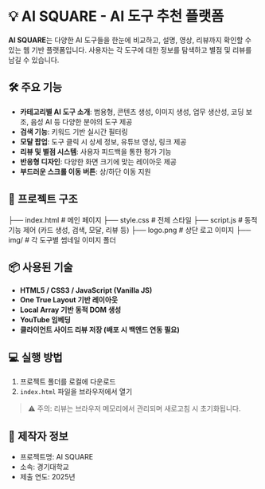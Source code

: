 # 💡 AI SQUARE - AI 도구 추천 플랫폼

**AI SQUARE**는 다양한 AI 도구들을 한눈에 비교하고, 설명, 영상, 리뷰까지 확인할 수 있는 웹 기반 플랫폼입니다. 사용자는 각 도구에 대한 정보를 탐색하고 별점 및 리뷰를 남길 수 있습니다.

## 🛠 주요 기능

- **카테고리별 AI 도구 소개**: 범용형, 콘텐츠 생성, 이미지 생성, 업무 생산성, 코딩 보조, 음성 AI 등 다양한 분야의 도구 제공
- **검색 기능**: 키워드 기반 실시간 필터링
- **모달 팝업**: 도구 클릭 시 상세 정보, 유튜브 영상, 링크 제공
- **리뷰 및 별점 시스템**: 사용자 피드백을 통한 평가 기능
- **반응형 디자인**: 다양한 화면 크기에 맞는 레이아웃 제공
- **부드러운 스크롤 이동 버튼**: 상/하단 이동 지원

## 📁 프로젝트 구조

├── index.html # 메인 페이지
├── style.css # 전체 스타일
├── script.js # 동적 기능 제어 (카드 생성, 검색, 모달, 리뷰 등)
├── logo.png # 상단 로고 이미지
├── img/ # 각 도구별 썸네일 이미지 폴더

## 📦 사용된 기술

- **HTML5 / CSS3 / JavaScript (Vanilla JS)**
- **One True Layout 기반 레이아웃**
- **Local Array 기반 동적 DOM 생성**
- **YouTube 임베딩**
- **클라이언트 사이드 리뷰 저장 (배포 시 백엔드 연동 필요)**

## 💻 실행 방법

1. 프로젝트 폴더를 로컬에 다운로드
2. `index.html` 파일을 브라우저에서 열기

> ⚠️ 주의: 리뷰는 브라우저 메모리에서 관리되며 새로고침 시 초기화됩니다.

## 🙌 제작자 정보

- 프로젝트명: AI SQUARE
- 소속: 경기대학교
- 제출 연도: 2025년
